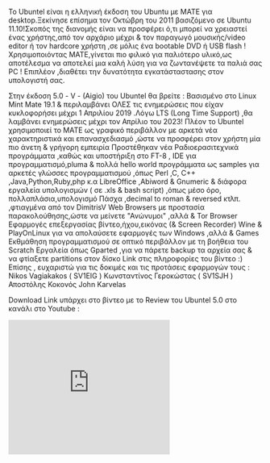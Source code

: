 Το Ubuntel είναι η ελληνική έκδοση του Ubuntu με MATE για desktop.Ξεκίνησε επίσημα τον Οκτώβρη
του 2011 βασιζόμενο σε Ubuntu 11.10!Σκοπός της
διανομής είναι να προσφέρει ό,τι μπορεί να χρειαστεί ένας χρήστης,από τον αρχάριο
μέχρι & τον παραγωγό μουσικής/video editor ή τον hardcore χρήστη ,σε μόλις ένα
bootable DVD ή USB flash !Χρησιμοποιόντας MATE,γίνεται πιο φιλικό για παλιότερο υλικό,ως
αποτέλεσμα να αποτελεί μια καλή λύση για να ζωντανέψετε τα παλιά σας PC ! Επιπλέον ,διαθέτει την δυνατότητα εγκατάσταστασης στον υπολογιστή σας.

Στην έκδοση 5.0 - V - (Aigio) του Ubuntel θα βρείτε :
Βασισμένο στο Linux Mint Mate 19.1 & περιλαμβάνει ΟΛΕΣ τις ενημερώσεις που είχαν κυκλοφορήσει μέχρι 1 Απριλίου 2019 .Λόγω LTS (Long Time Support) ,θα λαμβάνει ενημερώσεις μέχρι τον Απρίλιο του 2023!
Πλέον το Ubuntel χρησιμοποιεί το ΜΑΤΕ ως γραφικό περιβάλλον με αρκετά νέα χαρακτηριστικά και επανασχεδιασμό ,ώστε να προσφέρει στον χρήστη μία πιο άνετη & γρήγορη εμπειρία
Προστέθηκαν νέα Ραδιοερασιτεχνικά προγράμματα ,καθώς και υποστήριξη στο FT-8 , IDE για προγραμματισμό,pluma & πολλά hello world προγράμματα ως samples για αρκετές γλώσσες προγραμματισμού ,όπως Perl ,C, C++ ,Java,Python,Ruby,php κ.α
LibreOffice ,Abiword & Gnumeric & διάφορα εργαλεία υπολογισμών ( σε .xls & bash script) ,όπως μέσο όρο, πολλαπλάσια,υπολογισμό Πάσχα ,decimal to roman & reversed κτλπ. ,φτιαγμένα από τον DimitrisV
Web Browsers με προστασία παρακολούθησης,ώστε να μείνετε "Ανώνυμοι" ,αλλά & Tor Browser
Εφαρμογές επεξεργασίας βίντεο,ήχου,εικόνας (& Screen Recorder)
Wine & PlayOnLinux για να απολαύσετε εφαρμογές των Windows ,αλλά & Games
Εκθμάθηση προγραμματισμού σε οπτικό περιβάλλον με τη βοήθεια του Scratch
Eργαλεία όπως Gparted ,για να πάρετε backup τα αρχεία σας & να φτίαξετε partitions στον δίσκο
Link στις πληροφορίες του βίντεο :)
Επίσης , ευχαριστώ για τις δοκιμές και τις προτάσεις εφαρμογών τους :
Nikos Vagiakakos ( SV1EIG )
Κωνσταντίνος Γεροκώστας ( SV1SJH )
Αποστόλης Κοκονός
John Karvelas


Download Link υπάρχει στο βίντεο με το Review του Ubuntel 5.0 στο κανάλι στο Youtube :

<iframe width="320" height="267" src="https://www.youtube.com/embed/MXzPXsKCXbc" title="YouTube video player" frameborder="0" allow="accelerometer; autoplay; clipboard-write; encrypted-media; gyroscope; picture-in-picture" allowfullscreen></iframe>
